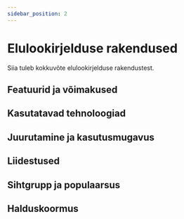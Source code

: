```yaml
---
sidebar_position: 2
---
```


# Elulookirjelduse rakendused

Siia tuleb kokkuvõte elulookirjelduse rakendustest.

## Featuurid ja võimakused

## Kasutatavad tehnoloogiad

## Juurutamine ja kasutusmugavus

## Liidestused

## Sihtgrupp ja populaarsus

## Halduskoormus